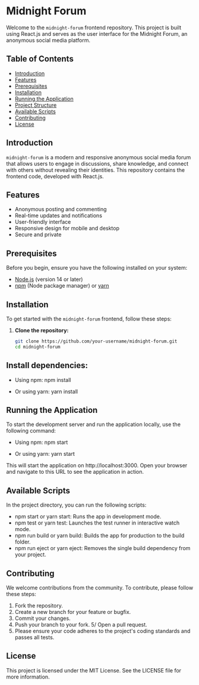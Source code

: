 # Midnight Forum

Welcome to the `midnight-forum` frontend repository. This project is built using React.js and serves as the user interface for the Midnight Forum, an anonymous social media platform.

## Table of Contents

- [Introduction](#introduction)
- [Features](#features)
- [Prerequisites](#prerequisites)
- [Installation](#installation)
- [Running the Application](#running-the-application)
- [Project Structure](#project-structure)
- [Available Scripts](#available-scripts)
- [Contributing](#contributing)
- [License](#license)

## Introduction

`midnight-forum` is a modern and responsive anonymous social media forum that allows users to engage in discussions, share knowledge, and connect with others without revealing their identities. This repository contains the frontend code, developed with React.js.

## Features

- Anonymous posting and commenting
- Real-time updates and notifications
- User-friendly interface
- Responsive design for mobile and desktop
- Secure and private

## Prerequisites

Before you begin, ensure you have the following installed on your system:

- [Node.js](https://nodejs.org/) (version 14 or later)
- [npm](https://www.npmjs.com/) (Node package manager) or [yarn](https://yarnpkg.com/)

## Installation

To get started with the `midnight-forum` frontend, follow these steps:

1. **Clone the repository:**

   ```sh
   git clone https://github.com/your-username/midnight-forum.git
   cd midnight-forum

## Install dependencies:

- Using npm:
npm install

- Or using yarn:
yarn install

## Running the Application
To start the development server and run the application locally, use the following command:

- Using npm:
npm start

- Or using yarn:
yarn start

This will start the application on http://localhost:3000. Open your browser and navigate to this URL to see the application in action.

## Available Scripts
In the project directory, you can run the following scripts:

- npm start or yarn start: Runs the app in development mode.
- npm test or yarn test: Launches the test runner in interactive watch mode.
- npm run build or yarn build: Builds the app for production to the build folder.
- npm run eject or yarn eject: Removes the single build dependency from your project.

## Contributing
We welcome contributions from the community. To contribute, please follow these steps:

1. Fork the repository.
2. Create a new branch for your feature or bugfix.
3. Commit your changes.
4. Push your branch to your fork.
5/ Open a pull request.
6. Please ensure your code adheres to the project's coding standards and passes all tests.

## License

This project is licensed under the MIT License. See the LICENSE file for more information.